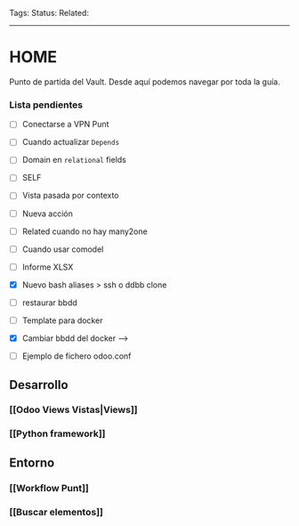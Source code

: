 Tags: 
Status: 
Related: 

___
# HOME

Punto de partida del Vault. Desde aquí podemos navegar por toda la guía.

### Lista pendientes

- [ ] Conectarse a VPN Punt
- [ ] Cuando actualizar `Depends`
- [ ] Domain en `relational` fields
- [ ] SELF
- [ ] Vista pasada por contexto
- [ ] Nueva acción
- [ ] Related cuando no hay many2one
- [ ] Cuando usar comodel
- [ ] Informe XLSX
- [x] Nuevo bash aliases > ssh o ddbb clone
- [ ] restaurar bbdd
- [ ] Template para docker
- [x] Cambiar bbdd del docker --> 
- [ ] Ejemplo de fichero odoo.conf


## Desarrollo
### [[Odoo Views Vistas|Views]]
### [[Python framework]]


## Entorno
### [[Workflow Punt]]
### [[Buscar elementos]]

